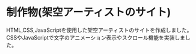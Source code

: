 # 制作物(架空アーティストのサイト)
HTML,CSS,JavaScriptを使用した架空アーティストのサイトを作成しました。CSSやJavaScriptで文字のアニメーション表示やスクロール機能を実装しました。
